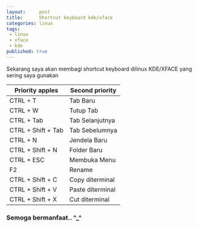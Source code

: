 ```yaml
---
layout:     post
title:      Shortcut keyboard kde/xface
categories: linux
tags:
 - linux
 - xface
 - kde
published: true
---
```

Sekarang saya akan membagi shortcut keyboard dilinux KDE/XFACE yang sering saya gunakan

| Priority apples | Second priority |
|-------|--------|
|CTRL + T |	Tab Baru |
|CTRL + W |	Tutup Tab |
|CTRL + Tab |	Tab Selanjutnya |
|CTRL + Shift + Tab |	Tab Sebelumnya |
|CTRL + N |	Jendela Baru |
|CTRL + Shift + N |	Folder Baru |
|CTRL + ESC |	Membuka Menu |
|F2 |	Rename |
|CTRL + Shift + C | 	Copy diterminal |
|CTRL + Shift + V |	Paste diterminal |
|CTRL + Shift + X |	Cut diterminal |

### Semoga bermanfaat.. ^_^
